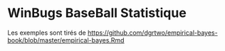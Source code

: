 # WinBugs BaseBall Statistique

Les exemples sont tirés de https://github.com/dgrtwo/empirical-bayes-book/blob/master/empirical-bayes.Rmd

 
